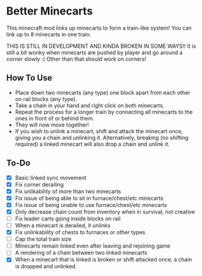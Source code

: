 # Better Minecarts

This minecraft mod links up minecarts to form a train-like system! You can link up to 8 minecarts in one train.

THIS IS STILL IN DEVELOPMENT AND KINDA BROKEN IN SOME WAYS!! It is still a bit wonky when minecarts are pushed by player and go around a corner slowly :( Other than that should work on corners!

## How To Use

- Place down two minecarts (any type) one block apart from each other on rail blocks (any type).
- Take a chain in your hand and right click on both minecarts.
- Repeat the process for a longer train by connecting all minecarts to the ones in front of or behind them.
- They will now move together!
- If you wish to unlink a minecart, shift and attack the minecart once, giving you a chain and unlinking it. Alternatively, breaking (no shifting required) a linked minecart will also drop a chain and unlink it.

## To-Do

- [x] Basic linked sync movement
- [x] Fix corner derailing
- [x] Fix unlikability of more than two minecarts
- [x] Fix issue of being able to sit in furnace/chest/etc minecarts
- [x] Fix issue of being unable to use furnace/chest/etc minecarts
- [x] Only decrease chain count from inventory when in survival, not creative
- [ ] Fix leader carts going inside blocks on rail
- [ ] When a minecart is derailed, it unlinks
- [x] Fix unlinkability of chests to furnaces or other types
- [ ] Cap the total train size
- [ ] Minecarts remain linked even after leaving and rejoining game
- [ ] A rendering of a chain between two linked minecarts
- [x] When a minecart that is linked is broken or shift attacked once, a chain is dropped and unlinked